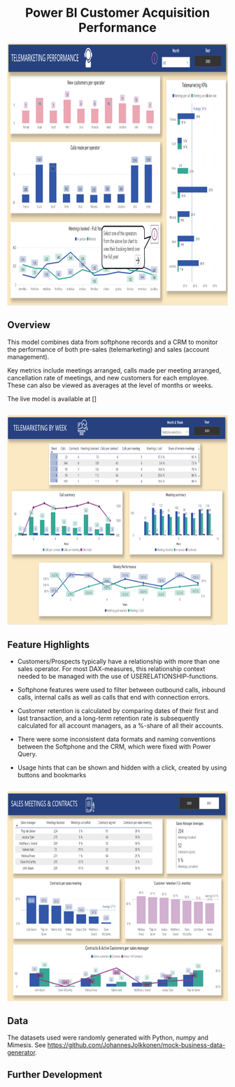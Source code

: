 <h1 align="center">Power BI Customer Acquisition Performance</h1>

<p align="center">
    <img width="991" height="600" src=https://github.com/JohannesJolkkonen/PowerBI-Demos/blob/master/Customer%20Acquisition/images/tm-performance.PNG>
</p>

## Overview

This model combines data from softphone records and a CRM to monitor the performance of both pre-sales (telemarketing) and sales (account management). 

Key metrics include meetings arranged, calls made per meeting arranged, cancellation rate of meetings, and new customers for each employee. These can also be viewed as averages at the level of months or weeks.

The live model is available at []

## 
<p align="center">
    <img width="792" height="480" src=https://github.com/JohannesJolkkonen/PowerBI-Demos/blob/master/Customer%20Acquisition/images/tm-weekly.PNG>
</p>

## Feature Highlights
- Customers/Prospects typically have a relationship with more than one sales operator. For most DAX-measures, this relationship context needed to be managed with the use of USERELATIONSHIP-functions.

- Softphone features were used to filter between outbound calls, inbound calls, internal calls as well as calls that end with connection errors.

- Customer retention is calculated by comparing dates of their first and last transaction, and a long-term retention rate is subsequently calculated for all account managers, as a %-share of all their accounts.

- There were some inconsistent data formats and naming conventions between the Softphone and the CRM, which were fixed with Power Query.    

- Usage hints that can be shown and hidden with a click, created by using buttons and bookmarks

##
<p align="center">
    <img width="792" height="480" src=https://github.com/JohannesJolkkonen/PowerBI-Demos/blob/master/Customer%20Acquisition/images/customer-retention.png>
</p>

## Data

The datasets used were randomly generated with Python, numpy and Mimesis. See https://github.com/JohannesJolkkonen/mock-business-data-generator.

## Further Development 
